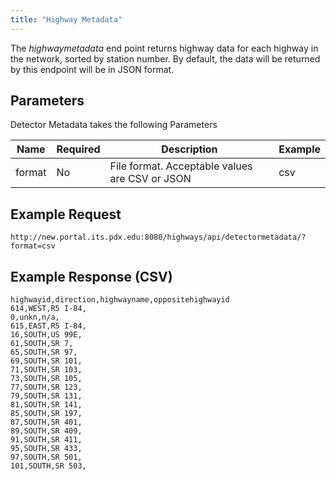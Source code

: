 ```yaml
---
title: "Highway Metadata"
---
```

The _highwaymetadata_ end point returns highway data for each highway in the network, sorted by station number. By default, the data will be returned by this
endpoint will be in JSON format.

## Parameters
Detector Metadata takes the following Parameters

| Name         | Required  | Description                                        | Example      |
| ------------ | --------- | -------------------------------------------------- | ------------ |
|  format      | No        | File format. Acceptable values are CSV or JSON     | csv          |

## Example Request
```http://new.portal.its.pdx.edu:8080/highways/api/detectormetadata/?format=csv```

## Example Response (CSV)
```
highwayid,direction,highwayname,oppositehighwayid
614,WEST,R5 I-84,
0,unkn,n/a,
615,EAST,R5 I-84,
16,SOUTH,US 99E,
61,SOUTH,SR 7,
65,SOUTH,SR 97,
69,SOUTH,SR 101,
71,SOUTH,SR 103,
73,SOUTH,SR 105,
77,SOUTH,SR 123,
79,SOUTH,SR 131,
81,SOUTH,SR 141,
85,SOUTH,SR 197,
87,SOUTH,SR 401,
89,SOUTH,SR 409,
91,SOUTH,SR 411,
95,SOUTH,SR 433,
97,SOUTH,SR 501,
101,SOUTH,SR 503,
```
